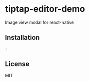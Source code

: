 # tiptap-editor-demo

Image view modal for react-native

## Installation

```sh
-
```


## License

MIT
